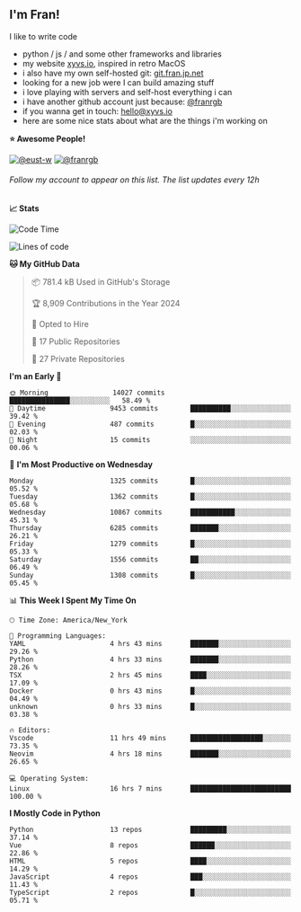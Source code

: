## I'm Fran!

I like to write code

- python /  js / and some other frameworks and libraries
- my website [xyvs.io](https://xyvs.io), inspired in retro MacOS
- i also have my own self-hosted git: [git.fran.jp.net](https://git.fran.jp.net/)
- looking for a new job were I can build amazing stuff
- i love playing with servers and self-host everything i can
- i have another github account just because: [@franrgb](https://github.com/franrgb)
- if you wanna get in touch: [hello@xyvs.io](mailto:hello@xyvs.io)
- here are some nice stats about what are the things i'm working on

<!--START_SECTION:waka-->
**⭐ Awesome People!** 

[![@eust-w](https://img.shields.io/badge/@eust--w-black?style=plastic&logo=github&logoColor=fff)](https://github.com/eust-w) [![@franrgb](https://img.shields.io/badge/@franrgb-black?style=plastic&logo=github&logoColor=fff)](https://github.com/franrgb) 

###### Follow my account to appear on this list. *The list updates every 12h*

**📈 Stats** 

![Code Time](http://img.shields.io/badge/Code%20Time-16%20hrs%207%20mins-blue)

![Lines of code](https://img.shields.io/badge/From%20Hello%20World%20I%27ve%20Written-839.1%20thousand%20lines%20of%20code-blue)

**🐱 My GitHub Data** 

> 📦 781.4 kB Used in GitHub's Storage 
 > 
> 🏆 8,909 Contributions in the Year 2024
 > 
> 💼 Opted to Hire
 > 
> 📜 17 Public Repositories 
 > 
> 🔑 27 Private Repositories 
 > 
**I'm an Early 🐤** 

```text
🌞 Morning                14027 commits       ███████████████░░░░░░░░░░   58.49 % 
🌆 Daytime                9453 commits        ██████████░░░░░░░░░░░░░░░   39.42 % 
🌃 Evening                487 commits         █░░░░░░░░░░░░░░░░░░░░░░░░   02.03 % 
🌙 Night                  15 commits          ░░░░░░░░░░░░░░░░░░░░░░░░░   00.06 % 
```
📅 **I'm Most Productive on Wednesday** 

```text
Monday                   1325 commits        █░░░░░░░░░░░░░░░░░░░░░░░░   05.52 % 
Tuesday                  1362 commits        █░░░░░░░░░░░░░░░░░░░░░░░░   05.68 % 
Wednesday                10867 commits       ███████████░░░░░░░░░░░░░░   45.31 % 
Thursday                 6285 commits        ███████░░░░░░░░░░░░░░░░░░   26.21 % 
Friday                   1279 commits        █░░░░░░░░░░░░░░░░░░░░░░░░   05.33 % 
Saturday                 1556 commits        ██░░░░░░░░░░░░░░░░░░░░░░░   06.49 % 
Sunday                   1308 commits        █░░░░░░░░░░░░░░░░░░░░░░░░   05.45 % 
```


📊 **This Week I Spent My Time On** 

```text
🕑︎ Time Zone: America/New_York

💬 Programming Languages: 
YAML                     4 hrs 43 mins       ███████░░░░░░░░░░░░░░░░░░   29.26 % 
Python                   4 hrs 33 mins       ███████░░░░░░░░░░░░░░░░░░   28.26 % 
TSX                      2 hrs 45 mins       ████░░░░░░░░░░░░░░░░░░░░░   17.09 % 
Docker                   0 hrs 43 mins       █░░░░░░░░░░░░░░░░░░░░░░░░   04.49 % 
unknown                  0 hrs 33 mins       █░░░░░░░░░░░░░░░░░░░░░░░░   03.38 % 

🔥 Editors: 
Vscode                   11 hrs 49 mins      ██████████████████░░░░░░░   73.35 % 
Neovim                   4 hrs 18 mins       ███████░░░░░░░░░░░░░░░░░░   26.65 % 

💻 Operating System: 
Linux                    16 hrs 7 mins       █████████████████████████   100.00 % 
```

**I Mostly Code in Python** 

```text
Python                   13 repos            █████████░░░░░░░░░░░░░░░░   37.14 % 
Vue                      8 repos             ██████░░░░░░░░░░░░░░░░░░░   22.86 % 
HTML                     5 repos             ████░░░░░░░░░░░░░░░░░░░░░   14.29 % 
JavaScript               4 repos             ███░░░░░░░░░░░░░░░░░░░░░░   11.43 % 
TypeScript               2 repos             █░░░░░░░░░░░░░░░░░░░░░░░░   05.71 % 
```




<!--END_SECTION:waka-->
